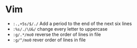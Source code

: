# Vim
* `:.,+5s/$/./` Add a period to the end of the next six lines
* `:%s/./\U&/` change every letter to uppercase
* `:g/.*/mo0` reverse the order of lines in file
* `:g/^/mo0` rever order of lines in file


